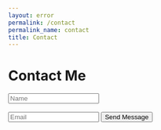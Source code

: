 ```yaml
---
layout: error
permalink: /contact
permalink_name: contact
title: Contact
---
```


<h1>Contact Me</h1>
<input type="text" placeholder="Name"><br><br>
<input type="text" placeholder="Email">
<button>Send Message</button>
